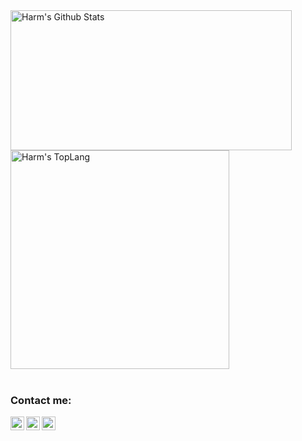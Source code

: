 <div style="-webkit-column-count: 2; -moz-column-count: 2; column-count: 2; -webkit-column-rule: 1px dotted #e0e0e0; -moz-column-rule: 1px dotted #e0e0e0; column-rule: 1px dotted #e0e0e0;">
    <div style="display: inline-block;">
        <img width="450" height="224" img align="left" alt="Harm's Github Stats" src="https://github-readme-stats.vercel.app/api?username=hsmits&theme=vue&show_icons=true&hide_border=true&count_private=true&hide=issues" class="responsive" />
    </div>
    <br/>
    <div style="display: inline-block;">
        <img width="350" img align="center" alt="Harm's TopLang" src="https://github-readme-stats.vercel.app/api/top-langs/?username=hsmits&theme=vue&layout=compact&hide_border=true&count_private=true" class="responsive"/>
    </div>
</div>
<br/>


### Contact me:
[<img align="left" alt="Harm Smits | LinkedIn" width="22px" src="https://cdn.jsdelivr.net/npm/simple-icons@v3/icons/linkedin.svg" />][linkedin]
[<img align="left" alt="Harm Smits | Twitter" width="22px" src="https://cdn.jsdelivr.net/npm/simple-icons@v3/icons/twitter.svg" />][twitter]
[<img align="left" alt="Harm Smits | Keybase" width="22px" src="https://cdn.jsdelivr.net/npm/simple-icons@v3/icons/keybase.svg" />][keybase]

[linkedin]: https://www.linkedin.com/in/harmsmits/
[twitter]: https://twitter.com/harmsmitsdev
[keybase]: https://keybase.io/hsmits
